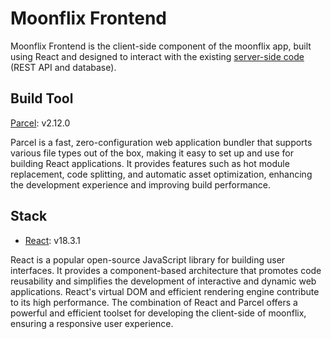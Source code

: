 # Moonflix Frontend

Moonflix Frontend is the client-side component of the moonflix app, built using React and designed to interact with the existing [server-side code](https://github.com/shillari/moonflix_backend) (REST API and database).

## Build Tool
[Parcel](https://parceljs.org/): v2.12.0

Parcel is a fast, zero-configuration web application bundler that supports various file types out of the box, making it easy to set up and use for building React applications. It provides features such as hot module replacement, code splitting, and automatic asset optimization, enhancing the development experience and improving build performance.

## Stack
- [React](https://react.dev/): v18.3.1

React is a popular open-source JavaScript library for building user interfaces. It provides a component-based architecture that promotes code reusability and simplifies the development of interactive and dynamic web applications. React's virtual DOM and efficient rendering engine contribute to its high performance. The combination of React and Parcel offers a powerful and efficient toolset for developing the client-side of moonflix, ensuring a responsive user experience.
